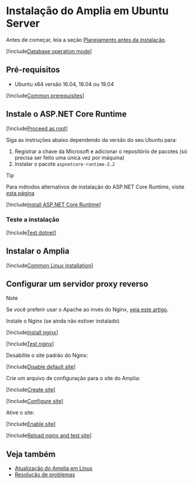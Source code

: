 ﻿# Instalação do Amplia em Ubuntu Server

<!-- https://docs.microsoft.com/en-us/aspnet/core/host-and-deploy/linux-nginx?view=aspnetcore-2.2 -->

Antes de começar, leia a seção [Planejamento antes da instalação](../index.md#planning).

[!include[Database operation mode](../includes/database-mode.md)]

## Pré-requisitos

* Ubuntu x64 versão 16.04, 18.04 ou 19.04

[!include[Common prerequisites](../includes/common-requisites.md)]

## Instale o ASP.NET Core Runtime

[!include[Proceed as root](includes/su.md)]

Siga as instruções abaixo dependendo da versão do seu Ubuntu para:

1. Registrar a chave da Microsoft e adicionar o repositório de pacotes (só precisa ser feito uma única vez por máquina)
1. Instalar o pacote `aspnetcore-runtime-2.2`

> [!TIP]
> Para métodos alternativos de instalação do ASP.NET Core Runtime, visite [esta página](https://docs.microsoft.com/pt-br/dotnet/core/install/runtime?pivots=os-linux)

[!include[Install ASP.NET Core Runtime](../../../../../includes/amplia/ubuntu/install-aspnetcore.md)]

### Teste a instalação

[!include[Test dotnet](includes/test-dotnet.md)]

## Instalar o Amplia

[!include[Common Linux installation](includes/common-linux-install.md)]

## Configurar um servidor proxy reverso

> [!NOTE]
> Se você preferir usar o Apache ao invés do Nginx, [veja este artigo](https://docs.microsoft.com/pt-br/aspnet/core/host-and-deploy/linux-apache?view=aspnetcore-2.2#configure-apache).

Instale o Nginx (se ainda não estiver instalado)

[!include[Install nginx](../../../../../includes/amplia/ubuntu/install-nginx.md)]

[!include[Test nginx](includes/test-nginx.md)]

Desabilite o site padrão do Nginx:

[!include[Disable default site](../../../../../includes/amplia/ubuntu/disable-default-site.md)]

Crie um arquivo de configuração para o site do Amplia:

[!include[Create site](../../../../../includes/amplia/ubuntu/create-site.md)]

[!include[Configure site](includes/configure-site.md)]

Ative o site:

[!include[Enable site](../../../../../includes/amplia/ubuntu/enable-site.md)]

[!include[Reload nginx and test site](includes/reload-and-test.md)]

## Veja também

* [Atualização do Amplia em Linux](update.md)
* [Resolução de problemas](troubleshoot/index.md)
